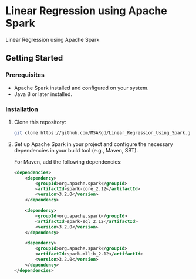 # Linear Regression using Apache Spark

Linear Regression using Apache Spark

## Getting Started

### Prerequisites

- Apache Spark installed and configured on your system.
- Java 8 or later installed.

### Installation

1. Clone this repository:

    ```bash
    git clone https://github.com/MSARgd/Linear_Regression_Using_Spark.git
    ```

2. Set up Apache Spark in your project and configure the necessary dependencies in your build tool (e.g., Maven, SBT).

   For Maven, add the following dependencies:

    ```xml
    <dependencies>
        <dependency>
            <groupId>org.apache.spark</groupId>
            <artifactId>spark-core_2.12</artifactId>
            <version>3.2.0</version>
        </dependency>

        <dependency>
            <groupId>org.apache.spark</groupId>
            <artifactId>spark-sql_2.12</artifactId>
            <version>3.2.0</version>
        </dependency>

        <dependency>
            <groupId>org.apache.spark</groupId>
            <artifactId>spark-mllib_2.12</artifactId>
            <version>3.2.0</version>
        </dependency>
    </dependencies>
    ```

